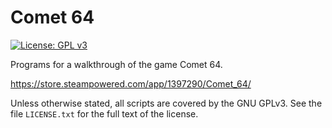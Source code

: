 # Comet 64

[![License: GPL v3](https://img.shields.io/badge/License-GPL%20v3-blue.svg)](http://www.gnu.org/licenses/gpl-3.0)

Programs for a walkthrough of the game Comet 64.

https://store.steampowered.com/app/1397290/Comet_64/

Unless otherwise stated, all scripts are covered by the GNU GPLv3. See the file
`LICENSE.txt` for the full text of the license.
